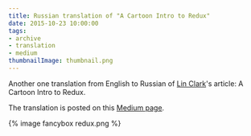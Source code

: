 ```yaml
---
title: Russian translation of "A Cartoon Intro to Redux"
date: 2015-10-23 10:00:00
tags:
- archive
- translation
- medium
thumbnailImage: thumbnail.png
---
```


Another one translation from English to Russian of [Lin Clark](https://twitter.com/linclark)'s article: A Cartoon Intro to Redux.
<!-- more -->
The translation is posted on this [Medium page](https://medium.com/russian/a-cartoon-intro-to-redux-e2108896f7e6).

{% image fancybox redux.png %}
